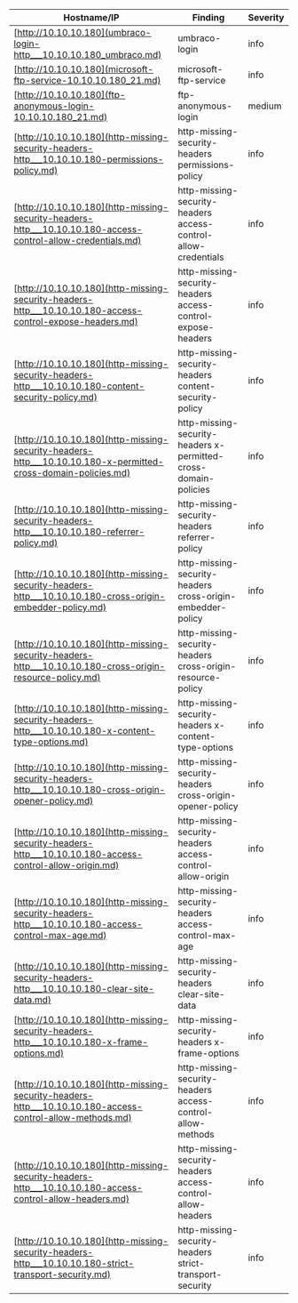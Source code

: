 |Hostname/IP|Finding|Severity|
|-|-|-|
|[http://10.10.10.180](umbraco-login-http___10.10.10.180_umbraco.md)|umbraco-login |info|
|[http://10.10.10.180](microsoft-ftp-service-10.10.10.180_21.md)|microsoft-ftp-service |info|
|[http://10.10.10.180](ftp-anonymous-login-10.10.10.180_21.md)|ftp-anonymous-login |medium|
|[http://10.10.10.180](http-missing-security-headers-http___10.10.10.180-permissions-policy.md)|http-missing-security-headers permissions-policy|info|
|[http://10.10.10.180](http-missing-security-headers-http___10.10.10.180-access-control-allow-credentials.md)|http-missing-security-headers access-control-allow-credentials|info|
|[http://10.10.10.180](http-missing-security-headers-http___10.10.10.180-access-control-expose-headers.md)|http-missing-security-headers access-control-expose-headers|info|
|[http://10.10.10.180](http-missing-security-headers-http___10.10.10.180-content-security-policy.md)|http-missing-security-headers content-security-policy|info|
|[http://10.10.10.180](http-missing-security-headers-http___10.10.10.180-x-permitted-cross-domain-policies.md)|http-missing-security-headers x-permitted-cross-domain-policies|info|
|[http://10.10.10.180](http-missing-security-headers-http___10.10.10.180-referrer-policy.md)|http-missing-security-headers referrer-policy|info|
|[http://10.10.10.180](http-missing-security-headers-http___10.10.10.180-cross-origin-embedder-policy.md)|http-missing-security-headers cross-origin-embedder-policy|info|
|[http://10.10.10.180](http-missing-security-headers-http___10.10.10.180-cross-origin-resource-policy.md)|http-missing-security-headers cross-origin-resource-policy|info|
|[http://10.10.10.180](http-missing-security-headers-http___10.10.10.180-x-content-type-options.md)|http-missing-security-headers x-content-type-options|info|
|[http://10.10.10.180](http-missing-security-headers-http___10.10.10.180-cross-origin-opener-policy.md)|http-missing-security-headers cross-origin-opener-policy|info|
|[http://10.10.10.180](http-missing-security-headers-http___10.10.10.180-access-control-allow-origin.md)|http-missing-security-headers access-control-allow-origin|info|
|[http://10.10.10.180](http-missing-security-headers-http___10.10.10.180-access-control-max-age.md)|http-missing-security-headers access-control-max-age|info|
|[http://10.10.10.180](http-missing-security-headers-http___10.10.10.180-clear-site-data.md)|http-missing-security-headers clear-site-data|info|
|[http://10.10.10.180](http-missing-security-headers-http___10.10.10.180-x-frame-options.md)|http-missing-security-headers x-frame-options|info|
|[http://10.10.10.180](http-missing-security-headers-http___10.10.10.180-access-control-allow-methods.md)|http-missing-security-headers access-control-allow-methods|info|
|[http://10.10.10.180](http-missing-security-headers-http___10.10.10.180-access-control-allow-headers.md)|http-missing-security-headers access-control-allow-headers|info|
|[http://10.10.10.180](http-missing-security-headers-http___10.10.10.180-strict-transport-security.md)|http-missing-security-headers strict-transport-security|info|
